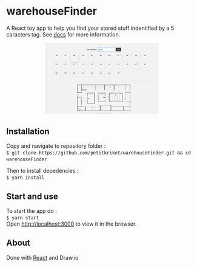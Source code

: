 # warehouseFinder

A React toy app to help you find your stored stuff indentified by a 5 caracters tag. See [docs](./DOCS.md) for more information.

<p align="center">
<img src="assets/preview.png" width="300">
</p>

## Installation

Copy and navigate to repository folder :  
`$ git clone https://github.com/petitkriket/warehouseFinder.git && cd warehouseFinder`

Then to install depedencies :  
`$ yarn install`

## Start and use

To start the app do :  
`$ yarn start`  
Open [http://localhost:3000](http://localhost:3000) to view it in the browser.

## About

Done with [React](https://github.com/facebook/create-react-app) and Draw.io
